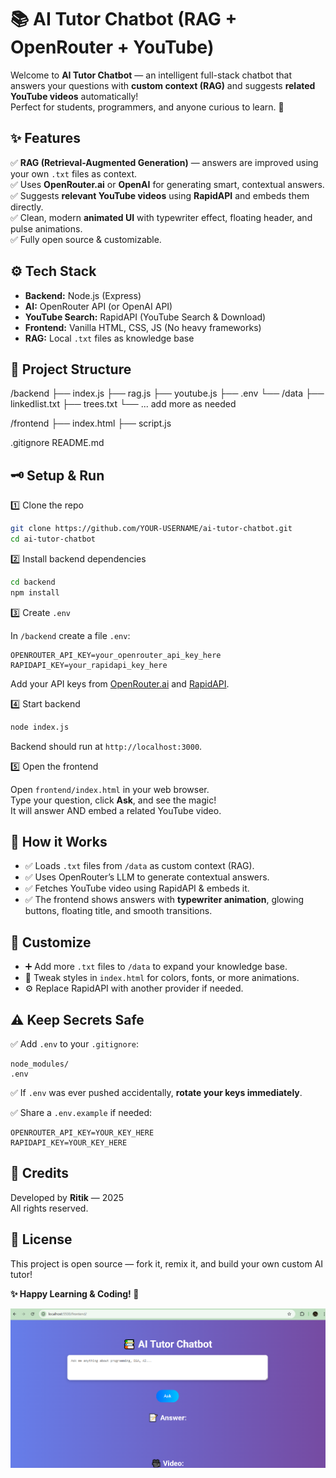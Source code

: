 # 📚 AI Tutor Chatbot (RAG + OpenRouter + YouTube)

Welcome to **AI Tutor Chatbot** — an intelligent full-stack chatbot that answers your questions with **custom context (RAG)** and suggests **related YouTube videos** automatically!  
Perfect for students, programmers, and anyone curious to learn. 🚀

## ✨ Features

✅ **RAG (Retrieval-Augmented Generation)** — answers are improved using your own `.txt` files as context.  
✅ Uses **OpenRouter.ai** or **OpenAI** for generating smart, contextual answers.  
✅ Suggests **relevant YouTube videos** using **RapidAPI** and embeds them directly.  
✅ Clean, modern **animated UI** with typewriter effect, floating header, and pulse animations.  
✅ Fully open source & customizable.

## ⚙️ Tech Stack

- **Backend:** Node.js (Express)
- **AI:** OpenRouter API (or OpenAI API)
- **YouTube Search:** RapidAPI (YouTube Search & Download)
- **Frontend:** Vanilla HTML, CSS, JS (No heavy frameworks)
- **RAG:** Local `.txt` files as knowledge base

## 📂 Project Structure

/backend
  ├── index.js
  ├── rag.js
  ├── youtube.js
  ├── .env
  └── /data
       ├── linkedlist.txt
       ├── trees.txt
       └── ... add more as needed

/frontend
  ├── index.html
  ├── script.js

.gitignore
README.md

## 🗝️ Setup & Run

1️⃣ Clone the repo

```bash
git clone https://github.com/YOUR-USERNAME/ai-tutor-chatbot.git
cd ai-tutor-chatbot
```

2️⃣ Install backend dependencies

```bash
cd backend
npm install
```

3️⃣ Create `.env`

In `/backend` create a file `.env`:

```env
OPENROUTER_API_KEY=your_openrouter_api_key_here
RAPIDAPI_KEY=your_rapidapi_key_here
```

Add your API keys from [OpenRouter.ai](https://openrouter.ai/) and [RapidAPI](https://rapidapi.com/).

4️⃣ Start backend

```bash
node index.js
```

Backend should run at `http://localhost:3000`.

5️⃣ Open the frontend

Open `frontend/index.html` in your web browser.  
Type your question, click **Ask**, and see the magic!  
It will answer AND embed a related YouTube video.

## 📝 How it Works

- ✅ Loads `.txt` files from `/data` as custom context (RAG).
- ✅ Uses OpenRouter’s LLM to generate contextual answers.
- ✅ Fetches YouTube video using RapidAPI & embeds it.
- ✅ The frontend shows answers with **typewriter animation**, glowing buttons, floating title, and smooth transitions.

## 📌 Customize

- ➕ Add more `.txt` files to `/data` to expand your knowledge base.
- 🎨 Tweak styles in `index.html` for colors, fonts, or more animations.
- ⚙️ Replace RapidAPI with another provider if needed.

## ⚠️ Keep Secrets Safe

✅ Add `.env` to your `.gitignore`:
```
node_modules/
.env
```

✅ If `.env` was ever pushed accidentally, **rotate your keys immediately**.

✅ Share a `.env.example` if needed:
```env
OPENROUTER_API_KEY=YOUR_KEY_HERE
RAPIDAPI_KEY=YOUR_KEY_HERE
```

## 🙌 Credits

Developed by **Ritik** — 2025  
All rights reserved.

## 📄 License

This project is open source — fork it, remix it, and build your own custom AI tutor!

**✨ Happy Learning & Coding! 🚀**

![Image_Alt](https://github.com/Ritik046/AI-Tutor-Chatbot/blob/55295b629e7e85b9fdb098e8fc05c64a03e04a05/Ai1.png)
